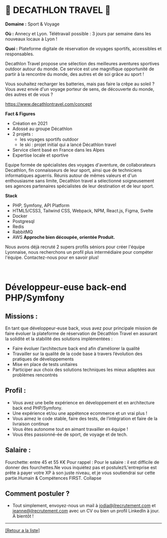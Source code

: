 # 🏃 DECATHLON TRAVEL 🚴

**Domaine :** Sport & Voyage

**Où :** Annecy et Lyon. Télétravail possible : 3 jours par semaine dans les nouveaux locaux à Lyon ! 

**Quoi :** Plateforme digitale de réservation de voyages sportifs, accessibles et responsables.

Decathlon Travel propose une sélection des meilleures aventures sportives outdoor autour du monde. Ce service est une magnifique opportunité de partir à la rencontre du monde, des autres et de soi grâce au sport !

Vous souhaitez recharger les batteries, mais pas faire la crêpe au soleil ? Vous avez envie d'un voyage porteur de sens, de découverte du monde, des autres et de vous ?

https://www.decathlontravel.com/concept

**Fact & Figures**

* Création en 2021
* Adossé au groupe Décathlon
* 2 projets :
	* les voyages sportifs outdoor
	* le ski : projet initial qui a lancé Décathlon travel
* Service client basé en France dans les Alpes
* Expertise locale et sportive

Equipe formée de spécialistes des voyages d'aventure, de collaborateurs Decathlon, fin connaisseurs de leur sport, ainsi que de techniciens informatiques aguerris. Réunis autour de mêmes valeurs et d'un enthousiasme sans limite, Decathlon travel a sélectionné soigneusement ses agences partenaires spécialistes de leur destination et de leur sport. 

**Stack**

* PHP, Symfony, API Platform
* HTML5/CSS3, Tailwind CSS, Webpack, NPM, React.js, Figma, Svelte
* Docker
* Postgresql
* Redis
* RabbitMQ
* AWS
**Approche bien découpée, orientée Produit.**

Nous avons déjà recruté 2 supers profils séniors pour créer l'équipe Lyonnaise, nous recherchons un profil plus intermédiaire pour compéter l'équipe. Contactez-nous pour en savoir plus!

  
# Développeur-euse back-end PHP/Symfony

## Missions : 

En tant que développeur-euse back, vous avez pour principale mission de faire évoluer la plateforme de réservation de Décathlon Travel en assurant la solidité et la stabilité des solutions implémentées : 

* Faire évoluer l’architecture back end afin d’améliorer la qualité
* Travailler sur la qualité de la code base à travers l’évolution des pratiques de développements 
* Mise en place de tests unitaires
* Participer aux choix des solutions techniques les mieux adaptées aux problèmes rencontrés

## Profil :

* Vous avez une belle expérience en développement et en architecture back end PHP/Symfony.
* Une expérience et/ou une appétence ecommerce et un vrai plus ! 
* Vous aimez le code stable, faire des tests, de l’intégration et faire de la livraison continue
* Vous êtes autonome tout en aimant travailler en équipe ! 
* Vous êtes passionné-ée de sport, de voyage et de tech.

## Salaire :

Fourchette: entre 45 et 55 K€ 
Pour rappel : Pour le salaire : il est difficile de donner des fourchettes.Ne vous inquiétez pas et postulez!L'entreprise est prête à payer votre XP à son juste niveau, et je vous soutiendrai sur cette partie.Humain & Compétences FIRST. 
Collapse




## Comment postuler ?   

* Tout simplement, envoyez-nous un mail à jodia@jlrecrutement.com et jeanne@jlrecrutement.com avec un CV ou bien un profil LinkedIn à jour. À bientôt !


----
<a href="https://github.com/jlondiche/job-board-php/blob/master/README.md">[Retour a la liste]</a>

